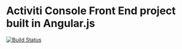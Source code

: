 # Activiti Console Front End project built in Angular.js

[![Build Status](https://travis-ci.org/bandrzejczak/activiti-console-gui.png?branch=develop)](https://travis-ci.org/bandrzejczak/activiti-console-gui)
